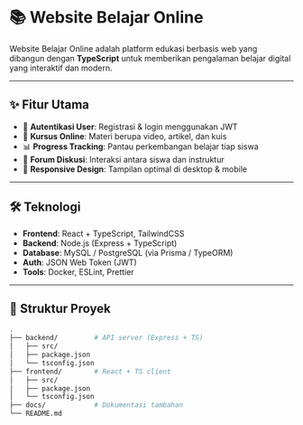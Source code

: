 # 📚 Website Belajar Online

Website Belajar Online adalah platform edukasi berbasis web yang dibangun dengan **TypeScript** untuk memberikan pengalaman belajar digital yang interaktif dan modern.

---

## ✨ Fitur Utama 
- 🔐 **Autentikasi User**: Registrasi & login menggunakan JWT  
- 🎥 **Kursus Online**: Materi berupa video, artikel, dan kuis  
- 📊 **Progress Tracking**: Pantau perkembangan belajar tiap siswa  
- 💬 **Forum Diskusi**: Interaksi antara siswa dan instruktur  
- 📱 **Responsive Design**: Tampilan optimal di desktop & mobile  

---

## 🛠️ Teknologi
- **Frontend**: React + TypeScript, TailwindCSS  
- **Backend**: Node.js (Express + TypeScript)  
- **Database**: MySQL / PostgreSQL (via Prisma / TypeORM)  
- **Auth**: JSON Web Token (JWT)  
- **Tools**: Docker, ESLint, Prettier  

---

## 📂 Struktur Proyek
```bash
.
├── backend/         # API server (Express + TS)
│   ├── src/
│   ├── package.json
│   └── tsconfig.json
├── frontend/        # React + TS client
│   ├── src/
│   ├── package.json
│   └── tsconfig.json
├── docs/            # Dokumentasi tambahan
└── README.md
